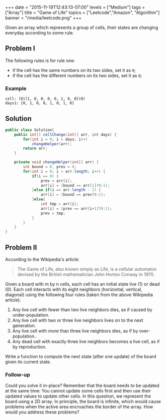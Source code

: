 +++
date = "2015-11-19T12:43:13-07:00"
levels = ["Medium"]
tags = ["Array"]
title = "Game of Life"
topics = ["Leetcode","Amazon", "Algorithm"]
banner = "/media/leetcode.png"
+++

Given an array which represents a group of cells, their states are changing everyday according to some rule.
<!--more-->
## Problem I
The following rules is for rule one:
- if the cell has the same numbers on its two sides, set it as `0`;
- if the cell has the different numbers on its two sides, set it as `0`;

### Example
```
cell: (0)[1, 0, 0, 0, 0, 1, 0, 0](0)
days1: [0, 1, 0, 0, 1, 0, 1, 0]
```

## Solution
```java
public class Solution{
	public int[] cellChange(int[] arr, int days) {
		for(int i = 0; i < days; i++)
			changeHelper(arr);
		return arr;
	}

	private void changeHelper(int[] arr) {
		int bound = 0, prev = 0;
		for(int i = 0; i < arr.length; i++) {
			if(i == 0) {
				prev = arr[i];
				arr[i] = (bound == arr[1]?0:1);
			}else if(i == arr.length - 1) {
				arr[i] = (bound == prev?0:1);
			}else{
				int tmp = arr[i];
				arr[i] = (prev == arr[i+1]?0:1);
				prev = tmp;
			}
		}
	}
}
```

## Problem II
According to the Wikipedia's article: 
> The Game of Life, also known simply as Life, is a cellular automaton devised by the British mathematician John Horton Conway in 1970.

Given a board with m by n cells, each cell has an initial state live (1) or dead (0). Each cell interacts with its eight neighbors (horizontal, vertical, diagonal) using the following four rules (taken from the above Wikipedia article):

1. Any live cell with fewer than two live neighbors dies, as if caused by under-population.
2. Any live cell with two or three live neighbors lives on to the next generation.
3. Any live cell with more than three live neighbors dies, as if by over-population..
4. Any dead cell with exactly three live neighbors becomes a live cell, as if by reproduction.

Write a function to compute the next state (after one update) of the board given its current state.

### Follow-up
Could you solve it in-place? Remember that the board needs to be updated at the same time: You cannot update some cells first and then use their updated values to update other cells.
In this question, we represent the board using a 2D array. In principle, the board is infinite, which would cause problems when the active area encroaches the border of the array. How would you address these problems?






